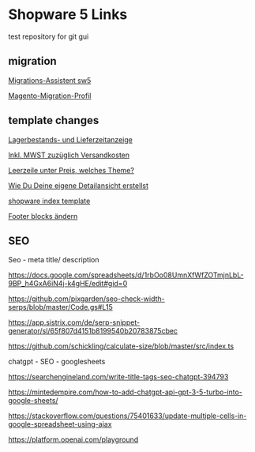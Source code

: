 # Shopware 5 Links
test repository for git gui

## migration
[Migrations-Assistent sw5](https://store.shopware.com/swag257162657297f/migrations-assistent.html)

[Magento-Migration-Profil](https://store.shopware.com/swag156421341964f/magento-migration-profil.html)

## template changes


[Lagerbestands- und Lieferzeitanzeige](https://docs.shopware.com/de/shopware-5-de/produkte-und-kategorien/lagerbestands-und-lieferzeitanzeige)

[Inkl. MWST zuzüglich Versandkosten](https://forum.shopware.com/t/inkl-mwst-zuzueglich-versandkosten/93183)

[Leerzeile unter Preis, welches Theme?](https://forum.shopware.com/t/leerzeile-unter-preis-welches-theme/35432/5)

[Wie Du Deine eigene Detailansicht erstellst](https://www.8mylez.com/blog/eigene-detailansicht-erstellen/)

[shopware index template](https://github.com/shopware/shopware/blob/5.7/themes/Frontend/Bare/frontend/index/index.tpl)

[Footer blocks ändern](https://forum.shopware.com/t/block-in-footer-hinzufugen-aber-wie/40560)
[]()

## SEO 
Seo - meta title/ description

https://docs.google.com/spreadsheets/d/1rbOo08UmnXfWfZOTmjnLbL-9BP_h4GxA6iN4j-k4gHE/edit#gid=0

https://github.com/pixgarden/seo-check-width-serps/blob/master/Code.gs#L15

https://app.sistrix.com/de/serp-snippet-generator/sl/65f807d4151b8199540b20783875cbec

https://github.com/schickling/calculate-size/blob/master/src/index.ts


chatgpt - SEO - googlesheets

https://searchengineland.com/write-title-tags-seo-chatgpt-394793

https://mintedempire.com/how-to-add-chatgpt-api-gpt-3-5-turbo-into-google-sheets/ 

https://stackoverflow.com/questions/75401633/update-multiple-cells-in-google-spreadsheet-using-ajax

https://platform.openai.com/playground



